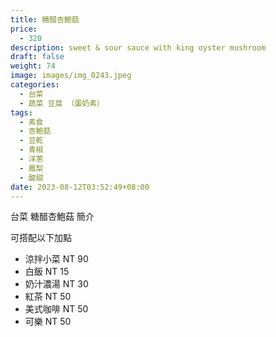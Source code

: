 ```yaml
---
title: 糖醋杏鮑菇
price:
  - 320
description: sweet & sour sauce with king oyster mushroom
draft: false
weight: 74
image: images/img_0243.jpeg
categories:
  - 台菜
  - 蔬菜 豆腐 （蛋奶素）
tags:
  - 素食
  - 杏鮑菇
  - 豆乾
  - 青椒
  - 洋蔥
  - 鳳梨
  - 酸甜
date: 2023-08-12T03:52:49+08:00
---
```


台菜 糖醋杏鮑菇 簡介

可搭配以下加點

- 涼拌小菜  NT 90
- 白飯 NT 15
- 奶汁濃湯 NT 30
- 紅茶  NT 50
- 美式咖啡 NT 50
- 可樂 NT 50
